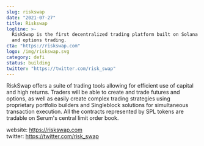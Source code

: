 ```yaml
---
slug: riskswap
date: "2021-07-27"
title: Riskswap
logline: >-
  RiskSwap is the first decentralized trading platform built on Solana allowing for both futures
  and options trading.
cta: "https://riskswap.com"
logo: /img/riskswap.svg
category: defi
status: building
twitter: "https://twitter.com/risk_swap"
---
```


RiskSwap offers a suite of trading tools allowing for efficient use of capital and high returns. Traders will be able to create and trade futures and options, as well as easily create complex trading strategies using proprietary portfolio builders and Singleblock solutions for simultaneous transaction execution. All the contracts represented by SPL tokens are tradable on Serum's central limit order book.

website: https://riskswap.com</br>
twitter: https://twitter.com/risk_swap</br>
